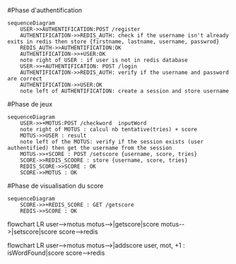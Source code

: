 #Phase d'authentification
```mermaid
sequenceDiagram
    USER->>AUTHENTIFICATION:POST /register
    AUTHENTIFICATION->>REDIS_AUTH: check if the username isn't already exits in redis then store {firstname, lastname, username, passwrod}
    REDIS_AUTH->>AUTHENTIFICATION:OK
    AUTHENTIFICATION->>+USER:OK
    note right of USER : if user is not in redis database
    USER->>+AUTHENTIFICATION: POST /login
    AUTHENTIFICATION->>REDIS_AUTH: verify if the username and password are correct
    AUTHENTIFICATION->>USER:OK
    note left of AUTHENTIFICATION: create a session and store username
```
#Phase de jeux
```mermaid
sequenceDiagram
    USER->>+MOTUS:POST /checkword  inputWord
    note right of MOTUS : calcul nb tentative(tries) + score
    MOTUS->>USER : result
    note left of the MOTUS: verify if the session exists (user authentified) then get the username from the session
    MOTUS->>+SCORE : POST /setscore {username, score, tries}
    SCORE->>REDIS_SCOORE : store {username, score, tries}
    REDIS_SCORE->>SCORE : OK
    SCORE->>MOTUS : OK
```
#Phase de visualisation du score
```mermaid
sequenceDiagram
    SCORE->>+REDIS_SCORE : GET /getscore
    REDIS->>SCORE : OK
```
flowchart LR
    user-->motus
    motus-->|getscore|score
    motus-->|setscore|score
    score-->redis
    
flowchart LR
    user-->motus
    motus-->|addscore user,  mot, +1 : isWordFound|score
    score-->redis
    
